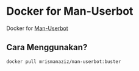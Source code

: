 # Docker for Man-Userbot
Docker for [Man-Userbot](https://github.com/mrismanaziz/Man-Userbot)

## Cara Menggunakan?
```
docker pull mrismanaziz/man-userbot:buster
```